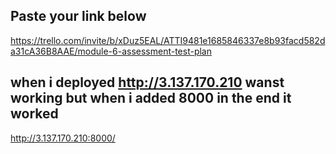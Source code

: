 ## Paste your link below

https://trello.com/invite/b/xDuz5EAL/ATTI9481e1685846337e8b93facd582da31cA36B8AAE/module-6-assessment-test-plan


## when i deployed http://3.137.170.210 wanst working but when i added 8000 in the end it worked

http://3.137.170.210:8000/ 



